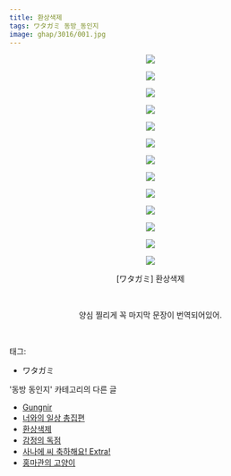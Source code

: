 ```yaml
---
title: 환상색제
tags: ワタガミ 동방_동인지
image: ghap/3016/001.jpg
---
```

<div class="article">
<p style="text-align: center; clear: none; float: none;"><img src="{{ site.nasurl }}/ghap/3016/001.jpg"/></p>
<p style="text-align: center; clear: none; float: none;"><img src="{{ site.nasurl }}/ghap/3016/002.jpg"/></p>
<p style="text-align: center; clear: none; float: none;"><img src="{{ site.nasurl }}/ghap/3016/003.jpg"/></p>
<p style="text-align: center; clear: none; float: none;"><img src="{{ site.nasurl }}/ghap/3016/004.jpg"/></p>
<p style="text-align: center; clear: none; float: none;"><img src="{{ site.nasurl }}/ghap/3016/005.jpg"/></p>
<p style="text-align: center; clear: none; float: none;"><img src="{{ site.nasurl }}/ghap/3016/006.jpg"/></p>
<p style="text-align: center; clear: none; float: none;"><img src="{{ site.nasurl }}/ghap/3016/007.jpg"/></p>
<p style="text-align: center; clear: none; float: none;"><img src="{{ site.nasurl }}/ghap/3016/008.jpg"/></p>
<p style="text-align: center; clear: none; float: none;"><img src="{{ site.nasurl }}/ghap/3016/009.jpg"/></p>
<p style="text-align: center; clear: none; float: none;"><img src="{{ site.nasurl }}/ghap/3016/010.jpg"/></p>
<p style="text-align: center; clear: none; float: none;"><img src="{{ site.nasurl }}/ghap/3016/011.jpg"/></p>
<p style="text-align: center; clear: none; float: none;"><img src="{{ site.nasurl }}/ghap/3016/012.jpg"/></p>
<p style="text-align: center; clear: none; float: none;"><img src="{{ site.nasurl }}/ghap/3016/013.jpg"/></p>
<p style="text-align: center; clear: none; float: none;">[ワタガミ] 환상색제</p>
<p style="text-align: center; clear: none; float: none;"><br/></p>
<p style="text-align: center; clear: none; float: none;">양심 찔리게 꼭 마지막 문장이 번역되어있어.</p>
<p><br/></p>
</div><div class="tagTrail">
<p>태그: </p>
<ul>
<li>ワタガミ</li>
</ul>
</div><div class="another">
<p>'동방 동인지' 카테고리의 다른 글</p>
<ul>
<li><a href="/2016-12-28-ghap_3020">Gungnir</a></li>
<li><a href="/2016-12-28-ghap_3018">너와의 일상 총집편</a></li>
<li><a href="/2016-12-28-ghap_3016">환상색제</a></li>
<li><a href="/2016-12-28-ghap_3015">감정의 독점</a></li>
<li><a href="/2016-12-28-ghap_3014">사나에 씨 축하해요! Extra!</a></li>
<li><a href="/2016-12-27-ghap_3011">홍마관의 고양이</a></li>
</ul>
</div><div class="cb_module cb_fluid">
<div class="cb_wrt cb_profile">
</div><!-- commentList close -->
</div>